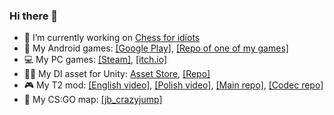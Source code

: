 ### Hi there 👋
- 🔭 I’m currently working on [Chess for idiots](https://store.steampowered.com/app/2121150/Chess_for_idiots/ "Chess for idiots")
- :iphone: My Android games: [[Google Play]](https://play.google.com/store/apps/developer?id=Niebieski+Punkt "Niebieski Punkt"), [[Repo of one of my games]](https://github.com/kubpica/Laska "3D Checkers")
- :computer: My PC games: [[Steam]](https://store.steampowered.com/search/?developer=Polish%20Hacker "Polish Hacker"), [[itch.io]](https://kubpica.itch.io/ "kubpica")
- :deciduous_tree::syringe: My DI asset for Unity: [Asset Store](https://assetstore.unity.com/packages/tools/integration/dependencyattributes-atreebooster-di-157631 "atreebooster/store"), [[Repo]](https://github.com/kubpica/AtreeboosterDI "atreebooster/git")
- :video_game: My T2 mod: [[English video]](https://www.youtube.com/watch?v=1AdCIsdHNWQ "yt/PolishHacker"), [[Polish video]](https://www.youtube.com/watch?v=-cto3fIOtC0 "yt/InżynierJP"), [[Main repo]](https://github.com/kubpica/T2KubsMod "t2mod/git"), [[Codec repo]](https://github.com/kubpica/InterleavingPackerUnpacker "InterleavingPackerUnpacker")
- :gun: My CS:GO map: [[jb_crazyjump]](https://steamcommunity.com/sharedfiles/filedetails/?id=484086253 "CS:GO JB Map")

<!--
**kubpica/kubpica** is a ✨ _special_ ✨ repository because its `README.md` (this file) appears on your GitHub profile.

Here are some ideas to get you started:

- 🔭 I’m currently working on ...
- 🌱 I’m currently learning ...
- 👯 I’m looking to collaborate on ...
- 🤔 I’m looking for help with ...
- 💬 Ask me about ...
- 📫 How to reach me: ...
- 😄 Pronouns: ...
- ⚡ Fun fact: ...
-->
